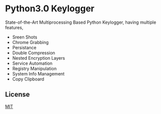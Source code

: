 
# Python3.0 Keylogger

State-of-the-Art Multiprocessing Based Python Keylogger, having multiple features,

- Sreen Shots
- Chrome Grabbing
- Persistance
- Double Compression
- Nested Encryption Layers
- Service Automation
- Registry Manipulation
- System Info Management
- Copy Clipboard



## License

[MIT](https://choosealicense.com/licenses/mit/)

